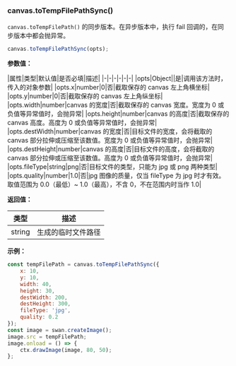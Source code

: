
### canvas.toTempFilePathSync()

`canvas.toTempFilePath()` 的同步版本。在异步版本中，执行 fail 回调的，在同步版本中都会抛异常。

```js
canvas.toTempFilePathSync(opts);
```

**参数值：**

|属性|类型|默认值|是否必填|描述|
|-|-|-|-|-|-|
|opts|Object||是|调用该方法时，传入的对象参数|
|opts.x|number|0|否|截取保存的 canvas 左上角横坐标|
|opts.y|number|0|否|截取保存的 canvas 左上角纵坐标|
|opts.width|number|canvas 的宽度|否|截取保存的 canvas 宽度。宽度为 0 或负值等异常值时，会抛异常|
|opts.height|number|canvas 的高度|否|截取保存的 canvas 高度。高度为 0 或负值等异常值时，会抛异常|
|opts.destWidth|number|canvas 的宽度|否|目标文件的宽度，会将截取的 canvas 部分拉伸或压缩至该数值。宽度为 0 或负值等异常值时，会抛异常|
|opts.destHeight|number|canvas 的高度|否|目标文件的高度，会将截取的 canvas 部分拉伸或压缩至该数值。高度为 0 或负值等异常值时，会抛异常|
|opts.fileType|string|png|否|目标文件的类型，只能为 jpg 或 png 两种类型|
|opts.quality|number|1.0|否|jpg 图像的质量，仅当 fileType 为 jpg 时才有效。取值范围为 0.0（最低）~ 1.0（最高），不含 0，不在范围内时当作 1.0|

**返回值：**

|类型|描述|
|-|-|
|string|生成的临时文件路径|

**示例：**

```js
const tempFilePath = canvas.toTempFilePathSync({
    x: 10,
    y: 10,
    width: 40,
    height: 30,
    destWidth: 200,
    destHeight: 300,
    fileType: 'jpg',
    quality: 0.2
});
const image = swan.createImage();
image.src = tempFilePath;
image.onload = () => {
    ctx.drawImage(image, 80, 50);
};
```